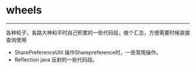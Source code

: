 # wheels
----
各种轮子，各路大神和平时自己积累的一些代码段，做个汇总，方便需要时候直接查询使用

* SharePreferenceUtil  操作Sharepreference时，一些常用操作。
* Reflection  java 反射的一些代码段。
